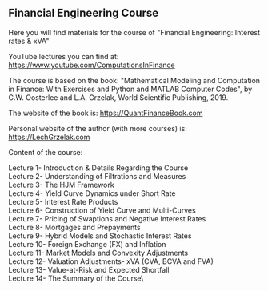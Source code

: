 ## Financial Engineering Course
Here you will find materials for the course of "Financial Engineering: Interest rates & xVA"

YouTube lectures you can find at:
https://www.youtube.com/ComputationsInFinance

The course is based on the book: 
"Mathematical Modeling and Computation in Finance: With Exercises and Python and MATLAB Computer Codes", 
by C.W. Oosterlee and L.A. Grzelak, World Scientific Publishing, 2019.

The website of the book is:
https://QuantFinanceBook.com

Personal website of the author (with more courses) is:
https://LechGrzelak.com

Content of the course:

Lecture 1- Introduction & Details Regarding the Course\
Lecture 2- Understanding of Filtrations and Measures\
Lecture 3- The HJM Framework\
Lecture 4- Yield Curve Dynamics under Short Rate\
Lecture 5- Interest Rate Products\
Lecture 6- Construction of Yield Curve and Multi-Curves\
Lecture 7- Pricing of Swaptions and Negative Interest Rates\
Lecture 8- Mortgages and Prepayments\
Lecture 9- Hybrid Models and Stochastic Interest Rates\
Lecture 10- Foreign Exchange (FX) and Inflation\
Lecture 11- Market Models and Convexity Adjustments\
Lecture 12- Valuation Adjustments- xVA (CVA, BCVA and FVA)\
Lecture 13- Value-at-Risk and Expected Shortfall\
Lecture 14- The Summary of the Course\
